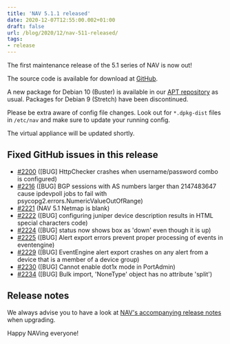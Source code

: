 ```yaml
---
title: 'NAV 5.1.1 released'
date: 2020-12-07T12:55:00.002+01:00
draft: false
url: /blog/2020/12/nav-511-released/
tags:
- release
---
```


The first maintenance release of the 5.1 series of NAV is now out!

The source code is available for download at [GitHub](https://github.com/UNINETT/nav/releases).

A new package for Debian 10 (Buster) is available in our [APT repository](https://nav.uninett.no/install-instructions/#debian) as usual. Packages for Debian 9 (Stretch) have been discontinued.

Please be extra aware of config file changes. Look out for `*.dpkg-dist` files in `/etc/nav` and make sure to update your running config.

The virtual appliance will be updated shortly.

## Fixed GitHub issues in this release

*   [#2200](https://github.com/Uninett/nav/issues/2200) (\[BUG\] HttpChecker crashes when username/password combo is configured)
*   [#2216](https://github.com/Uninett/nav/issues/2216) (\[BUG\] BGP sessions with AS numbers larger than 2147483647 cause ipdevpoll jobs to fail with psycopg2.errors.NumericValueOutOfRange)
*   [#2221](https://github.com/Uninett/nav/issues/2221) (NAV 5.1 Netmap is blank)
*   [#2222](https://github.com/Uninett/nav/issues/2222) (\[BUG\] configuring juniper device description results in HTML special characters code)
*   [#2224](https://github.com/Uninett/nav/issues/2224) (\[BUG\] status now shows box as 'down' even though it is up)
*   [#2225](https://github.com/Uninett/nav/issues/2225) (\[BUG\] Alert export errors prevent proper processing of events in eventengine)
*   [#2229](https://github.com/Uninett/nav/pull/2229) (\[BUG\] EventEngine alert export crashes on any alert from a device that is a member of a device group)
*   [#2230](https://github.com/Uninett/nav/issues/2230) (\[BUG\] Cannot enable dot1x mode in PortAdmin)
*   [#2234](https://github.com/Uninett/nav/issues/2234) (\[BUG\] Bulk import, 'NoneType' object has no attribute 'split')

## Release notes

We always advise you to have a look at [NAV's accompanying release notes](https://nav.uninett.no/doc/5.1/release-notes.html#nav-5-1) when upgrading.

Happy NAVing everyone!
